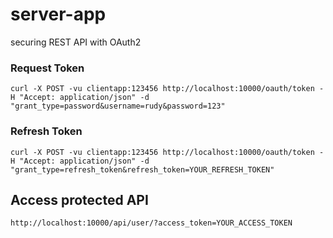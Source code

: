 # server-app #
securing REST API with OAuth2

### Request Token ###

	curl -X POST -vu clientapp:123456 http://localhost:10000/oauth/token -H "Accept: application/json" -d "grant_type=password&username=rudy&password=123"
	
### Refresh Token ###

	curl -X POST -vu clientapp:123456 http://localhost:10000/oauth/token -H "Accept: application/json" -d "grant_type=refresh_token&refresh_token=YOUR_REFRESH_TOKEN"
	
## Access protected API ##
	http://localhost:10000/api/user/?access_token=YOUR_ACCESS_TOKEN
